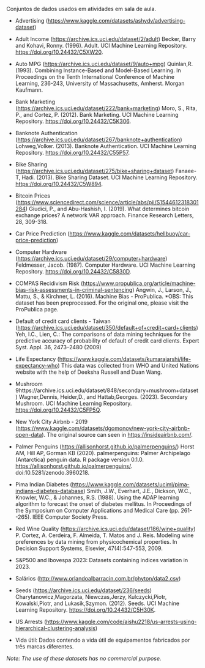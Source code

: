 Conjuntos de dados usados em atividades em sala de aula.

- Advertising (https://www.kaggle.com/datasets/ashydv/advertising-dataset)

- Adult Income (https://archive.ics.uci.edu/dataset/2/adult)
Becker, Barry and Kohavi, Ronny. (1996). Adult. UCI Machine Learning Repository. https://doi.org/10.24432/C5XW20.

- Auto MPG (https://archive.ics.uci.edu/dataset/9/auto+mpg)
Quinlan,R. (1993). Combining Instance-Based and Model-Based Learning. In Proceedings on the Tenth International Conference of Machine Learning, 236-243, University of Massachusetts, Amherst. Morgan Kaufmann.

- Bank Marketing (https://archive.ics.uci.edu/dataset/222/bank+marketing)
Moro, S., Rita, P., and Cortez, P. (2012). Bank Marketing. UCI Machine Learning Repository. https://doi.org/10.24432/C5K306.

- Banknote Authentication (https://archive.ics.uci.edu/dataset/267/banknote+authentication)
Lohweg,Volker. (2013). Banknote Authentication. UCI Machine Learning Repository. https://doi.org/10.24432/C55P57.

- Bike Sharing (https://archive.ics.uci.edu/dataset/275/bike+sharing+dataset)
Fanaee-T, Hadi. (2013). Bike Sharing Dataset. UCI Machine Learning Repository. https://doi.org/10.24432/C5W894.

- Bitcoin Prices (https://www.sciencedirect.com/science/article/abs/pii/S1544612318301284)
Giudici, P., and Abu-Hashish, I. (2019). What determines bitcoin exchange prices? A network VAR approach. Finance Research Letters, 28, 309-318.

- Car Price Prediction (https://www.kaggle.com/datasets/hellbuoy/car-price-prediction)

- Computer Hardware (https://archive.ics.uci.edu/dataset/29/computer+hardware)
Feldmesser, Jacob. (1987). Computer Hardware. UCI Machine Learning Repository. https://doi.org/10.24432/C5830D.

- COMPAS Recidivism Risk (https://www.propublica.org/article/machine-bias-risk-assessments-in-criminal-sentencing)
Angwin, J., Larson, J., Mattu, S., & Kirchner, L. (2016). Machine Bias - ProPublica.
*OBS: This dataset has been preprocessed. For the original one, please visit the ProPublica page.

- Default of credit card clients - Taiwan (https://archive.ics.uci.edu/dataset/350/default+of+credit+card+clients)
Yeh, I.C., Lien, C.: The comparisons of data mining techniques for the predictive accuracy of probability of default of credit card clients. Expert Syst. Appl. 36, 2473–2480 (2009)

- Life Expectancy (https://www.kaggle.com/datasets/kumarajarshi/life-expectancy-who)
This data was collected from WHO and United Nations website with the help of Deeksha Russell and Duan Wang.

- Mushroom 9https://archive.ics.uci.edu/dataset/848/secondary+mushroom+dataset)
Wagner,Dennis, Heider,D., and Hattab,Georges. (2023). Secondary Mushroom. UCI Machine Learning Repository. https://doi.org/10.24432/C5FP5Q.

- New York City Airbnb - 2019 (https://www.kaggle.com/datasets/dgomonov/new-york-city-airbnb-open-data).
The original source can seen in https://insideairbnb.com/.

- Palmer Penguins (https://allisonhorst.github.io/palmerpenguins/)
Horst AM, Hill AP, Gorman KB (2020). palmerpenguins: Palmer Archipelago (Antarctica) penguin data. R package version 0.1.0. https://allisonhorst.github.io/palmerpenguins/. doi:10.5281/zenodo.3960218.

- Pima Indian Diabetes (https://www.kaggle.com/datasets/uciml/pima-indians-diabetes-database)
Smith, J.W., Everhart, J.E., Dickson, W.C., Knowler, W.C., & Johannes, R.S. (1988). Using the ADAP learning algorithm to forecast the onset of diabetes mellitus. In Proceedings of the Symposium on Computer Applications and Medical Care (pp. 261--265). IEEE Computer Society Press.

- Red Wine Quality (https://archive.ics.uci.edu/dataset/186/wine+quality)
P. Cortez, A. Cerdeira, F. Almeida, T. Matos and J. Reis. Modeling wine preferences by data mining from physicochemical properties. In Decision Support Systems, Elsevier, 47(4):547-553, 2009.

- S&P500 and Ibovespa 2023: Datasets containing indices variation in 2023.

- Salários (http://www.orlandoalbarracin.com.br/phyton/data2.csv)

- Seeds (https://archive.ics.uci.edu/dataset/236/seeds)
Charytanowicz,Magorzata, Niewczas,Jerzy, Kulczycki,Piotr, Kowalski,Piotr, and Lukasik,Szymon. (2012). Seeds. UCI Machine Learning Repository. https://doi.org/10.24432/C5H30K.

- US Arrests (https://www.kaggle.com/code/aishu2218/us-arrests-using-hierarchical-clustering-analysis)

- Vida útil: Dados contendo a vida útil de equipamentos fabricados por três marcas diferentes.






*Note: The use of these datasets has no commercial purpose.*
